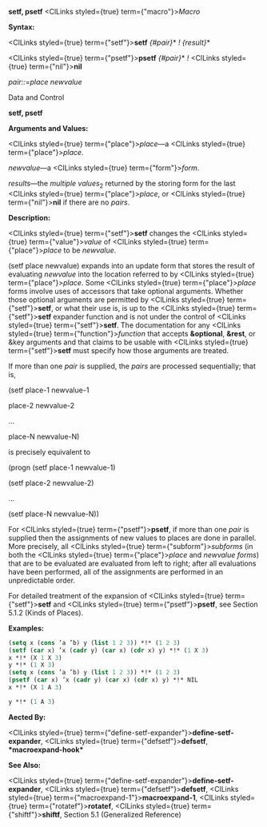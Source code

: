 **setf, psetf** <ClLinks styled={true} term={"macro"}><i>Macro</i></ClLinks> 



**Syntax:** 



<ClLinks styled={true} term={"setf"}><b>setf</b></ClLinks> *\{#pair\}*\* *! \{result\}*\* 



<ClLinks styled={true} term={"psetf"}><b>psetf</b></ClLinks> *\{#pair\}*\* *!* <ClLinks styled={true} term={"nil"}><b>nil</b></ClLinks> 



*pair::*=*place newvalue* 



Data and Control 



 



 



**setf, psetf** 



**Arguments and Values:** 



<ClLinks styled={true} term={"place"}><i>place</i></ClLinks>—a <ClLinks styled={true} term={"place"}><i>place</i></ClLinks>. 



*newvalue*—a <ClLinks styled={true} term={"form"}><i>form</i></ClLinks>. 



*results*—the *multiple values*<sub>2</sub> returned by the storing form for the last <ClLinks styled={true} term={"place"}><i>place</i></ClLinks>, or <ClLinks styled={true} term={"nil"}><b>nil</b></ClLinks> if there are no *pairs*. 



**Description:** 



<ClLinks styled={true} term={"setf"}><b>setf</b></ClLinks> changes the <ClLinks styled={true} term={"value"}><i>value</i></ClLinks> of <ClLinks styled={true} term={"place"}><i>place</i></ClLinks> to be *newvalue*. 



(setf place newvalue) expands into an update form that stores the result of evaluating *newvalue* into the location referred to by <ClLinks styled={true} term={"place"}><i>place</i></ClLinks>. Some <ClLinks styled={true} term={"place"}><i>place</i></ClLinks> forms involve uses of accessors that take optional arguments. Whether those optional arguments are permitted by <ClLinks styled={true} term={"setf"}><b>setf</b></ClLinks>, or what their use is, is up to the <ClLinks styled={true} term={"setf"}><b>setf</b></ClLinks> expander function and is not under the control of <ClLinks styled={true} term={"setf"}><b>setf</b></ClLinks>. The documentation for any <ClLinks styled={true} term={"function"}><i>function</i></ClLinks> that accepts **&amp;optional**, **&amp;rest**, or &amp;key arguments and that claims to be usable with <ClLinks styled={true} term={"setf"}><b>setf</b></ClLinks> must specify how those arguments are treated. 



If more than one *pair* is supplied, the *pairs* are processed sequentially; that is, 



(setf place-1 newvalue-1 



place-2 newvalue-2 



... 



place-N newvalue-N) 



is precisely equivalent to 



(progn (setf place-1 newvalue-1) 



(setf place-2 newvalue-2) 



... 



(setf place-N newvalue-N)) 



For <ClLinks styled={true} term={"psetf"}><b>psetf</b></ClLinks>, if more than one *pair* is supplied then the assignments of new values to places are done in parallel. More precisely, all <ClLinks styled={true} term={"subform"}><i>subforms</i></ClLinks> (in both the <ClLinks styled={true} term={"place"}><i>place</i></ClLinks> and *newvalue forms*) that are to be evaluated are evaluated from left to right; after all evaluations have been performed, all of the assignments are performed in an unpredictable order. 



For detailed treatment of the expansion of <ClLinks styled={true} term={"setf"}><b>setf</b></ClLinks> and <ClLinks styled={true} term={"psetf"}><b>psetf</b></ClLinks>, see Section 5.1.2 (Kinds of Places). 

**Examples:**
```lisp
(setq x (cons ’a ’b) y (list 1 2 3)) *!* (1 2 3) 
(setf (car x) ’x (cadr y) (car x) (cdr x) y) *!* (1 X 3) 
x *!* (X 1 X 3) 
y *!* (1 X 3) 
(setq x (cons ’a ’b) y (list 1 2 3)) *!* (1 2 3) 
(psetf (car x) ’x (cadr y) (car x) (cdr x) y) *!* NIL 
x *!* (X 1 A 3) 

y *!* (1 A 3) 
```
**Aected By:** 



<ClLinks styled={true} term={"define-setf-expander"}><b>define-setf-expander</b></ClLinks>, <ClLinks styled={true} term={"defsetf"}><b>defsetf</b></ClLinks>, **\*macroexpand-hook\*** 



**See Also:** 



<ClLinks styled={true} term={"define-setf-expander"}><b>define-setf-expander</b></ClLinks>, <ClLinks styled={true} term={"defsetf"}><b>defsetf</b></ClLinks>, <ClLinks styled={true} term={"macroexpand-1"}><b>macroexpand-1</b></ClLinks>, <ClLinks styled={true} term={"rotatef"}><b>rotatef</b></ClLinks>, <ClLinks styled={true} term={"shiftf"}><b>shiftf</b></ClLinks>, Section 5.1 (Generalized Reference) 



